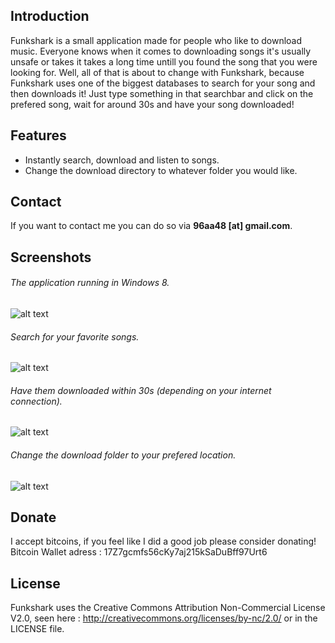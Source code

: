 ## Introduction

Funkshark is a small application made for people who like to download music.
Everyone knows when it comes to downloading songs it's usually unsafe or takes it takes a long time untill you found the song that you were looking for.
Well, all of that is about to change with Funkshark, because Funkshark uses one of the biggest databases to search for your song and then downloads it!
Just type something in that searchbar and click on the prefered song, wait for around 30s and have your song downloaded!

## Features

- Instantly search, download and listen to songs.
- Change the download directory to whatever folder you would like.

## Contact

If you want to contact me you can do so via **96aa48 [at] gmail.com**.

## Screenshots
###### The application running in Windows 8.
![alt text](http://i.imgur.com/WMGK7iD.png "The application running in Windows 8.")
###### Search for your favorite songs.
![alt text](http://i.imgur.com/UvHkMHo.png "Search for your favorite songs.")
###### Have them downloaded within 30s (depending on your internet connection).
![alt text](http://i.imgur.com/SOS33Pa.png "Have them downloaded within 30s (depending on your internet connection).")
###### Change the download folder to your prefered location.
![alt text](http://i.imgur.com/nSHneW3.png "Change the download folder to your prefered location.")

## Donate

I accept bitcoins, if you feel like I did a good job please consider donating!
Bitcoin Wallet adress : 17Z7gcmfs56cKy7aj215kSaDuBff97Urt6

## License

Funkshark uses the Creative Commons Attribution Non-Commercial License V2.0, seen here : http://creativecommons.org/licenses/by-nc/2.0/ or in the LICENSE file.